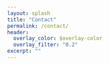 ```yaml
---
layout: splash
title: "Contact"
permalink: /contact/
header:
  overlay_color: $overlay-color
  overlay_filter: "0.2"
excerpt: ""
---
```


<!-- Placeholder content. Replace with contact form, location, and hours of operation. -->